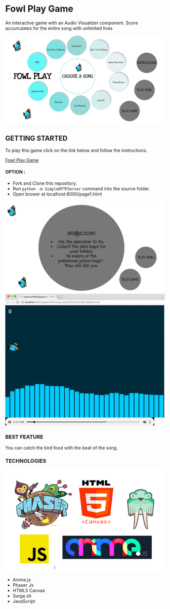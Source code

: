 # Fowl Play Game

An interactive game with an Audio Visualizer component. Score accumulates for the entire song with unlimited lives

<img src="assets/Screen Shot 2018-08-23 at 11.06.15 AM.png" />

## GETTING STARTED

To play this game click on the link below and follow the instructions.

[Fowl Play Game](http://q1project_fowlplay.surge.sh/page1.html)

#### OPTION :
* Fork and Clone this repository.
* Run `python -m SimpleHTTPServer` command into the source folder.
* Open brower at localhost:8000/page1.html

<img src="assets/Screen Shot 2018-08-23 at 11.07.17 AM.png" />

<img src="assets/ezgif.com-optimize.gif"/>

### BEST FEATURE

You can catch the bird food with the beat of the song.

### TECHNOLOGIES

<img src="assets/Screen Shot 2018-08-23 at 11.42.43 AM.png" />

* Anime.js
* Phaser Js
* HTML5 Canvas
* Surge.sh
* JavaScript





